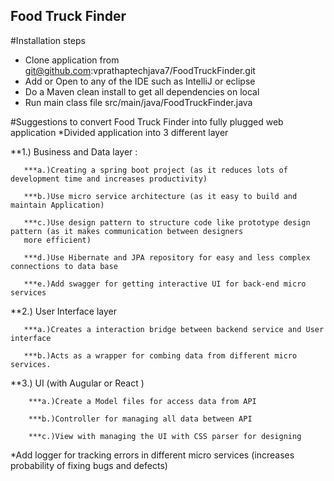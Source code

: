 ## Food Truck Finder

#Installation steps
* Clone application from git@github.com:vprathaptechjava7/FoodTruckFinder.git
* Add or Open to any of the IDE such as IntelliJ or eclipse
* Do a Maven clean install to get all dependencies on local
* Run main class file src/main/java/FoodTruckFinder.java


#Suggestions to convert Food Truck Finder into fully plugged  web application 
*Divided application into 3 different layer

  **1.) Business and Data layer :
  
       ***a.)Creating a spring boot project (as it reduces lots of development time and increases productivity)
       
       ***b.)Use micro service architecture (as it easy to build and maintain Application)
       
       ***c.)Use design pattern to structure code like prototype design pattern (as it makes communication between designers 
       more efficient)
       
       ***d.)Use Hibernate and JPA repository for easy and less complex connections to data base 
       
       ***e.)Add swagger for getting interactive UI for back-end micro services 
       
       
  **2.) User Interface layer 
  
       ***a.)Creates a interaction bridge between backend service and User interface 
       
       ***b.)Acts as a wrapper for combing data from different micro services.
       
  **3.) UI (with Augular or React )
  
        ***a.)Create a Model files for access data from API
        
        ***b.)Controller for managing all data between API 
        
        ***c.)View with managing the UI with CSS parser for designing
        
 *Add logger for tracking errors in different micro services (increases probability of fixing bugs and defects)

